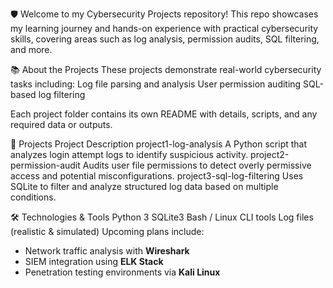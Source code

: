 🛡️
Welcome to my Cybersecurity Projects repository! This repo showcases my learning journey and hands-on experience with practical cybersecurity skills,
covering areas such as log analysis, permission audits, SQL filtering, and more.

📚 About the Projects
These projects demonstrate real-world cybersecurity tasks including:
Log file parsing and analysis
User permission auditing
SQL-based log filtering

Each project folder contains its own README with details, scripts, and any required data or outputs.

🚧 Projects
Project	Description
project1-log-analysis	A Python script that analyzes login attempt logs to identify suspicious activity.
project2-permission-audit	Audits user file permissions to detect overly permissive access and potential misconfigurations.
project3-sql-log-filtering	Uses SQLite to filter and analyze structured log data based on multiple conditions.

🛠️ Technologies & Tools
Python 3
SQLite3
Bash / Linux CLI tools
Log files (realistic & simulated)
Upcoming plans include:

- Network traffic analysis with **Wireshark**
- SIEM integration using **ELK Stack**
- Penetration testing environments via **Kali Linux**
